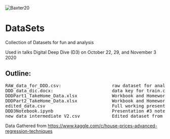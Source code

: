 ![Baxter20](https://user-images.githubusercontent.com/72619946/98709813-7c012780-2348-11eb-8d10-abfe7f8b3d07.jpg)
# DataSets
Collection of Datasets for fun and analysis

Used in talks Digital Deep Dive (D3) on October 22, 29, and November 3 2020

## Outline:

<pre class="tab1">RAW_data_for_DDD.csv:                   raw dataset for analysis
DDD_data_dic.docx:                      data key for train.csv including info about features
DDDPart1_TakeHome_Data.xlsx             Workbook and Homework from DDD Presentation #1
DDDPart2_TakeHome_Data.xlsx             Workbook and Homework from DDD Presentation #2
edited_data.csv                         Full working presentation dataset with intermediate steps
DDD3Notebook.ipynb                      Presentation #3 notebook, can be downloaded for use in editor
new_data_intermediate_V2.csv            Edited dataset from conversations in DDD#2</pre>

Data Gathered from https://www.kaggle.com/c/house-prices-advanced-regression-techniques
